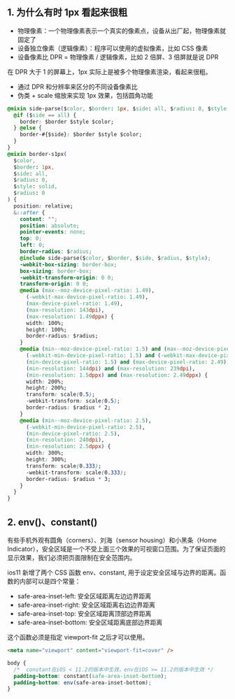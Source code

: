 ## 1. 为什么有时 1px 看起来很粗

- 物理像素：一个物理像素表示一个真实的像素点，设备从出厂起，物理像素就固定了
- 设备独立像素（逻辑像素）：程序可以使用的虚拟像素，比如 CSS 像素
- 设备像素比 DPR = 物理像素 / 逻辑像素，比如 2 倍屏、3 倍屏就是说 DPR

在 DPR 大于 1 的屏幕上，1px 实际上是被多个物理像素渲染，看起来很粗。

- 通过 DPR 和分辨率来区分的不同设备像素比
- 伪类 + scale 缩放来实现 1px 效果，包括圆角功能

```css
@mixin side-parse($color, $border: 1px, $side: all, $radius: 0, $style: solid) {
  @if ($side == all) {
    border: $border $style $color;
  } @else {
    border-#{$side}: $border $style $color;
  }
}
@mixin border-s1px(
  $color,
  $border: 1px,
  $side: all,
  $radius: 0,
  $style: solid,
  $radius: 0
) {
  position: relative;
  &::after {
    content: "";
    position: absolute;
    pointer-events: none;
    top: 0;
    left: 0;
    border-radius: $radius;
    @include side-parse($color, $border, $side, $radius, $style);
    -webkit-box-sizing: border-box;
    box-sizing: border-box;
    -webkit-transform-origin: 0 0;
    transform-origin: 0 0;
    @media (max--moz-device-pixel-ratio: 1.49),
      (-webkit-max-device-pixel-ratio: 1.49),
      (max-device-pixel-ratio: 1.49),
      (max-resolution: 143dpi),
      (max-resolution: 1.49dppx) {
      width: 100%;
      height: 100%;
      border-radius: $radius;
    }
    @media (min--moz-device-pixel-ratio: 1.5) and (max--moz-device-pixel-ratio: 2.49),
      (-webkit-min-device-pixel-ratio: 1.5) and (-webkit-max-device-pixel-ratio: 2.49),
      (min-device-pixel-ratio: 1.5) and (max-device-pixel-ratio: 2.49),
      (min-resolution: 144dpi) and (max-resolution: 239dpi),
      (min-resolution: 1.5dppx) and (max-resolution: 2.49dppx) {
      width: 200%;
      height: 200%;
      transform: scale(0.5);
      -webkit-transform: scale(0.5);
      border-radius: $radius * 2;
    }
    @media (min--moz-device-pixel-ratio: 2.5),
      (-webkit-min-device-pixel-ratio: 2.5),
      (min-device-pixel-ratio: 2.5),
      (min-resolution: 240dpi),
      (min-resolution: 2.5dppx) {
      width: 300%;
      height: 300%;
      transform: scale(0.333);
      -webkit-transform: scale(0.333);
      border-radius: $radius * 3;
    }
  }
}
```

## 2. env()、constant()

有些手机外观有圆角（corners）、刘海（sensor housing）和小黑条（Home Indicator），安全区域是一个不受上面三个效果的可视窗口范围。为了保证页面的显示效果，我们必须把页面限制在安全范围内。

ios11 新增了两个 CSS 函数 env、constant, 用于设定安全区域与边界的距离。函数的内部可以是四个常量：

- safe-area-inset-left: 安全区域距离左边边界距离
- safe-area-inset-right: 安全区域距离右边边界距离
- safe-area-inset-top: 安全区域距离顶部边界距离
- safe-area-inset-bottom: 安全区域距离底部边界距离

这个函数必须是指定 viewport-fit 之后才可以使用。

```html
<meta name="viewport" content="viewport-fit=cover" />
```

```css
body {
  /*  constant在iOS < 11.2的版本中生效，env在iOS >= 11.2的版本中生效 */
  padding-bottom: constant(safe-area-inset-bottom);
  padding-bottom: env(safe-area-inset-bottom);
}
```
